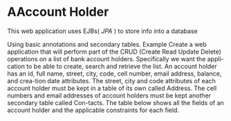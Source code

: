 # AAccount Holder
 This web application uses EJBs( <em> JPA </em> ) to store info into a database
 
Using basic annotations and secondary tables.
Example
Create a web application that will perform part of the CRUD (Create Read Update Delete) operations on a list of bank account holders.
Specifically we want the appli-cation to be able to create, search and retrieve the list. 
An account holder has an id, full name, street, city, code, cell number, email address, balance, and crea-tion date attributes. 
The street, city and code attributes of each account holder must be kept in a table of its own called Address. 
The cell numbers and email addresses of account holders must be kept another secondary table called Con-tacts. 
The table below shows all the fields of an account holder and the applicable constraints for each field.